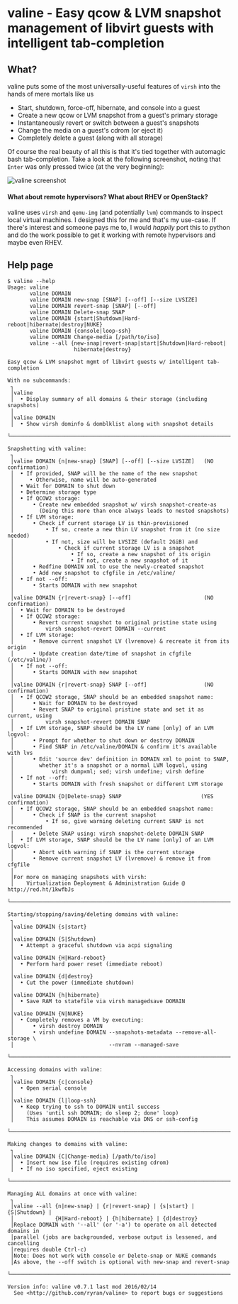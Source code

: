# valine - Easy qcow &amp; LVM snapshot management of libvirt guests with intelligent tab-completion

## What?

valine puts some of the most universally-useful features of `virsh` into the hands of mere mortals like us

- Start, shutdown, force-off, hibernate, and console into a guest
- Create a new qcow or LVM snapshot from a guest's primary storage
- Instantaneously revert or switch between a guest's snapshots
- Change the media on a guest's cdrom (or eject it)
- Completely delete a guest (along with all storage)

Of course the real beauty of all this is that it's tied together with automagic bash tab-completion. Take a look at the following screenshot, noting that `Enter` was only pressed twice (at the very beginning):

![valine screenshot](http://people.redhat.com/rsawhill/valine-demo1.png)

#### What about remote hypervisors? What about RHEV or OpenStack?
valine uses `virsh` and `qemu-img` (and potentially `lvm`) commands to inspect local virtual machines. I designed this for me and that's my use-case. If there's interest and someone pays me to, I would *happily* port this to python and do the work possible to get it working with remote hypervisors and maybe even RHEV.


## Help page

```
$ valine --help
Usage: valine
       valine DOMAIN
       valine DOMAIN new-snap [SNAP] [--off] [--size LVSIZE]
       valine DOMAIN revert-snap [SNAP] [--off]
       valine DOMAIN Delete-snap SNAP
       valine DOMAIN {start|Shutdown|Hard-reboot|hibernate|destroy|NUKE}
       valine DOMAIN {console|loop-ssh}
       valine DOMAIN Change-media [/path/to/iso]
       valine --all {new-snap|revert-snap|start|Shutdown|Hard-reboot|
                     hibernate|destroy}

Easy qcow & LVM snapshot mgmt of libvirt guests w/ intelligent tab-completion

With no subcommands:
 ┐
 │valine
 │  • Display summary of all domains & their storage (including snapshots)
 │
 │valine DOMAIN
 │  • Show virsh dominfo & domblklist along with snapshot details
 └──────────────────────────────────────────────────────────────────────────────

Snapshotting with valine:
 ┐
 │valine DOMAIN {n|new-snap} [SNAP] [--off] [--size LVSIZE]   (NO confirmation)
 │  • If provided, SNAP will be the name of the new snapshot
 │     • Otherwise, name will be auto-generated
 │  • Wait for DOMAIN to shut down
 │  • Determine storage type
 │  • If QCOW2 storage:
 │      • Create new embedded snapshot w/ virsh snapshot-create-as
 │        (Doing this more than once always leads to nested snapshots)
 │  • If LVM storage:
 │      • Check if current storage LV is thin-provisioned
 │          • If so, create a new thin LV snapshot from it (no size needed)
 │          • If not, size will be LVSIZE (default 2GiB) and
 │              • Check if current storage LV is a snapshot
 │                  • If so, create a new snapshot of its origin
 │                  • If not, create a new snapshot of it
 │      • Redfine DOMAIN xml to use the newly-created snapshot
 │      • Add new snapshot to cfgfile in /etc/valine/
 │  • If not --off:
 │      • Starts DOMAIN with new snapshot
 │
 │valine DOMAIN {r|revert-snap} [--off]                       (NO confirmation)
 │  • Wait for DOMAIN to be destroyed
 │  • If QCOW2 storage:
 │      • Revert current snapshot to original pristine state using
 │          virsh snapshot-revert DOMAIN --current
 │  • If LVM storage:
 │      • Remove current snapshot LV (lvremove) & recreate it from its origin
 │      • Update creation date/time of snapshot in cfgfile (/etc/valine/)
 │  • If not --off:
 │      • Starts DOMAIN with new snapshot
 │
 │valine DOMAIN {r|revert-snap} SNAP [--off]                  (NO confirmation)
 │  • If QCOW2 storage, SNAP should be an embedded snapshot name:
 │      • Wait for DOMAIN to be destroyed
 │      • Revert SNAP to original pristine state and set it as current, using
 │          virsh snapshot-revert DOMAIN SNAP
 │  • If LVM storage, SNAP should be the LV name [only] of an LVM logvol:
 │      • Prompt for whether to shut down or destroy DOMAIN
 │      • Find SNAP in /etc/valine/DOMAIN & confirm it's available with lvs
 │      • Edit 'source dev' definition in DOMAIN xml to point to SNAP, 
 │        whether it's a snapshot or a normal LVM logvol, using
 │            virsh dumpxml; sed; virsh undefine; virsh define
 │  • If not --off:
 │      • Starts DOMAIN with fresh snapshot or different LVM storage
 │
 │valine DOMAIN {D|Delete-snap} SNAP                         (YES confirmation)
 │  • If QCOW2 storage, SNAP should be an embedded snapshot name:
 │      • Check if SNAP is the current snapshot
 │          • If so, give warning deleting current SNAP is not recommended
 │      • Delete SNAP using: virsh snapshot-delete DOMAIN SNAP
 │  • If LVM storage, SNAP should be the LV name [only] of an LVM logvol:
 │      • Abort with warning if SNAP is the current storage
 │      • Remove current snapshot LV (lvremove) & remove it from cfgfile
 │
 │For more on managing snapshots with virsh:
 │    Virtualization Deployment & Administration Guide @ http://red.ht/1kwfbJs 
 └──────────────────────────────────────────────────────────────────────────────

Starting/stopping/saving/deleting domains with valine:
 ┐
 │valine DOMAIN {s|start}
 │
 │valine DOMAIN {S|Shutdown}
 │  • Attempt a graceful shutdown via acpi signaling
 │
 │valine DOMAIN {H|Hard-reboot}
 │  • Perform hard power reset (immediate reboot)
 │
 │valine DOMAIN {d|destroy}
 │  • Cut the power (immediate shutdown)
 │
 │valine DOMAIN {h|hibernate}
 │  • Save RAM to statefile via virsh managedsave DOMAIN
 │
 │valine DOMAIN {N|NUKE}
 │  • Completely removes a VM by executing:
 │      • virsh destroy DOMAIN
 │      • virsh undefine DOMAIN --snapshots-metadata --remove-all-storage \
 │                              --nvram --managed-save
 └──────────────────────────────────────────────────────────────────────────────

Accessing domains with valine:
 ┐
 │valine DOMAIN {c|console}
 │  • Open serial console
 │
 │valine DOMAIN {l|loop-ssh}
 │  • Keep trying to ssh to DOMAIN until success
 │    (Uses 'until ssh DOMAIN; do sleep 2; done' loop)
 │    This assumes DOMAIN is reachable via DNS or ssh-config
 └──────────────────────────────────────────────────────────────────────────────

Making changes to domains with valine:
 ┐
 │valine DOMAIN {C|Change-media} [/path/to/iso]
 │  • Insert new iso file (requires existing cdrom)
 │  • If no iso specified, eject existing
 └──────────────────────────────────────────────────────────────────────────────

Managing ALL domains at once with valine:
 ┐  
 │valine --all {n|new-snap} | {r|revert-snap} | {s|start} | {S|Shutdown} |
 │             {H|Hard-reboot} | {h|hibernate} | {d|destroy}
 │Replace DOMAIN with '--all' (or '-a') to operate on all detected domains in
 │parallel (jobs are backgrounded, verbose output is lessened, and cancelling
 │requires double Ctrl-c)
 │Note: Does not work with console or Delete-snap or NUKE commands
 │As above, the --off switch is optional with new-snap and revert-snap
 └──────────────────────────────────────────────────────────────────────────────
 
Version info: valine v0.7.1 last mod 2016/02/14
  See <http://github.com/ryran/valine> to report bugs or suggestions
```
